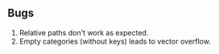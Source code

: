 ## Bugs

1. Relative paths don't work as expected.
2. Empty categories (without keys) leads to vector overflow.